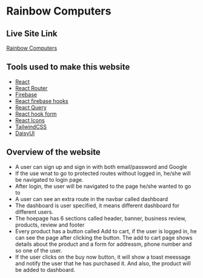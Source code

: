 # Rainbow Computers

## Live Site Link
[Rainbow Computers](https://rainbow-computers-9424e.web.app/)

## Tools used to make this website
* [React](https://reactjs.org)
* [React Router](https://reactrouter.com/)
* [Firebase](https://firebase.google.com/)
* [React firebase hooks](https://github.com/CSFrequency/react-firebase-hooks)
* [React Query](https://react-query.tanstack.com/)
* [React hook form](https://react-hook-form.com/)
* [React Icons](https://react-icons.github.io/react-icons/)
* [TailwindCSS](https://firebase.google.com/)
* [DaisyUI](https://daisyui.com/)

## Overview of the website
* A user can sign up and sign in with both email/password and Google
* If the use wnat to go to protected routes without logged in, he/she will be navigated to login page.
* After login, the user will be navigated to the page he/she wanted to go to
* A user can see an extra route in the navbar called dashboard
* The dashboard is user specified, it means different dashboard for different users.
* The hoepage has 6 sections called header, banner, business review, products, review and footer
* Every product has a button called Add to cart, if the user is logged in, he can see the page after clicking the button. The add to cart page shows details about the product and a form for addressm, phone number and so one of the user.
* If the user clicks on the buy now button, it will show a toast meessage and notify the user that he has purchased it. And also, the product will be added to dashboard.